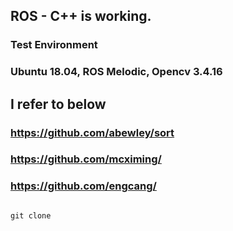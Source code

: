 ## ROS - C++ is working. 
### Test Environment
### Ubuntu 18.04, ROS Melodic, Opencv 3.4.16
## I refer to below
### https://github.com/abewley/sort
### https://github.com/mcximing/
### https://github.com/engcang/

<pre>
<code>
git clone 
</code>
</pre>
